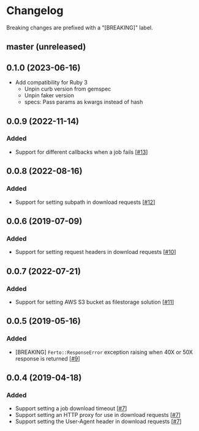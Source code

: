 # Changelog

Breaking changes are prefixed with a "[BREAKING]" label.

## master (unreleased)

## 0.1.0 (2023-06-16)

 - Add compatibility for Ruby 3
   - Unpin curb version from gemspec
   - Unpin faker version
   - specs: Pass params as kwargs instead of hash

## 0.0.9 (2022-11-14)

### Added

- Support for different callbacks when a job fails [[#13](https://github.com/skroutz/ferto/pull/13)]

## 0.0.8 (2022-08-16)

### Added

- Support for setting subpath in download requests [[#12](https://github.com/skroutz/ferto/pull/12)]

## 0.0.6 (2019-07-09)

### Added

- Support for setting request headers in download requests [[#10](https://github.com/skroutz/ferto/pull/10)]

## 0.0.7 (2022-07-21)

### Added

- Support for setting AWS S3 bucket as filestorage solution [[#11](https://github.com/skroutz/ferto/pull/11)]

## 0.0.5 (2019-05-16)

### Added

- [BREAKING] `Ferto::ResponseError` exception raising when 40X or 50X response is returned [[#9](https://github.com/skroutz/ferto/pull/9)]

## 0.0.4 (2019-04-18)

### Added

- Support setting a job download timeout [[#7](https://github.com/skroutz/ferto/pull/7)]
- Support setting an HTTP proxy for use in download requests [[#7](https://github.com/skroutz/ferto/pull/7)]
- Support setting the User-Agent header in download requests [[#7](https://github.com/skroutz/ferto/pull/7)]
